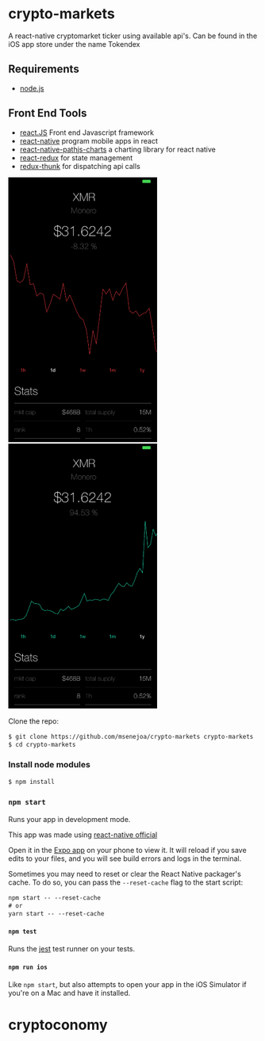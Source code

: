 # crypto-markets 

A react-native cryptomarket ticker using available api's. Can be found in the iOS app store under the name Tokendex 


## Requirements
- [node.js](https://nodejs.org/en/) 

## Front End Tools 
- [react.JS](https://facebook.github.io/react/) Front end Javascript framework
- [react-native](https://facebook.github.io/react-native/) program mobile apps in react 
- [react-native-pathjs-charts](https://github.com/capitalone/react-native-pathjs-charts) a charting library for react native
- [react-redux](http://redux.js.org/docs/basics/UsageWithReact.html) for state management
- [redux-thunk](https://github.com/gaearon/redux-thunk) for dispatching api calls




<img src="/screenshot-1.png" width="300">    <img src="/screenshot-2.png" width="300">


Clone the repo: 
```
$ git clone https://github.com/msenejoa/crypto-markets crypto-markets 
$ cd crypto-markets
```
### Install node modules 
```
$ npm install
```


### `npm start`

Runs your app in development mode.

This app was made using [react-native official](https://facebook.github.io/react-native/releases/0.34/)

Open it in the [Expo app](https://expo.io) on your phone to view it. It will reload if you save edits to your files, and you will see build errors and logs in the terminal.

Sometimes you may need to reset or clear the React Native packager's cache. To do so, you can pass the `--reset-cache` flag to the start script:

```
npm start -- --reset-cache
# or
yarn start -- --reset-cache
```

#### `npm test`

Runs the [jest](https://github.com/facebook/jest) test runner on your tests.

#### `npm run ios`

Like `npm start`, but also attempts to open your app in the iOS Simulator if you're on a Mac and have it installed.


# cryptoconomy
